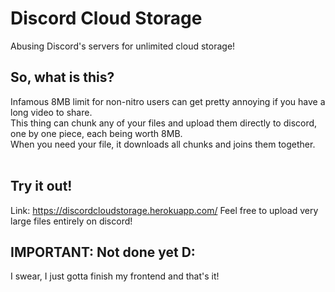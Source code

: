 # Discord Cloud Storage
Abusing Discord's servers for unlimited cloud storage!
## So, what is this?
Infamous 8MB limit for non-nitro users can get pretty annoying if you have a long video to share.<br/>
This thing can chunk any of your files and upload them directly to discord, one by one piece, each being worth 8MB.<br/>
When you need your file, it downloads all chunks and joins them together.<br/><br/>
## Try it out!
Link: https://discordcloudstorage.herokuapp.com/
Feel free to upload very large files entirely on discord!
## IMPORTANT: Not done yet D:
I swear, I just gotta finish my frontend and that's it!
